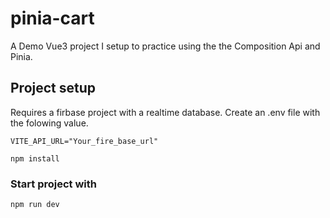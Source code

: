 # pinia-cart

A Demo Vue3 project I setup to practice using the the Composition Api and Pinia.

## Project setup
Requires a firbase project with a realtime database. Create an .env file with the folowing value.
```
VITE_API_URL="Your_fire_base_url"
```
```
npm install
```
### Start project with
```
npm run dev
```